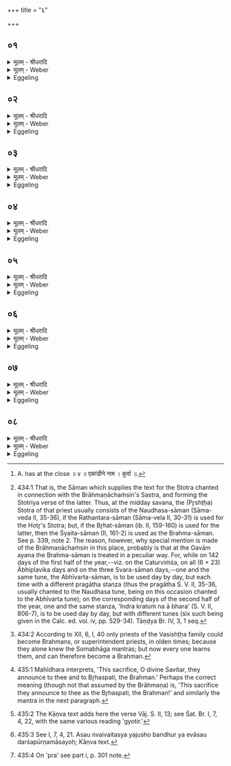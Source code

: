 +++
title = "६"

+++


## ०१
<details><summary>मूलम् - श्रीधरादि</summary>

देवा᳘ ह वै᳘ यज्ञं᳘ तन्वानाः᳘॥  
(स्ते) ते ऽसुररक्षसे᳘भ्य आसङ्गा᳘द्बिभयां᳘चक्रुस्ते᳘ होचुः को᳘ नो दक्षिणत᳘ आसिष्यते ऽथा᳘भये ऽनाष्ट्र᳘ ऽउत्तरतो᳘ यज्ञमु᳘पचरिष्याम इ᳘ति॥
</details>

<details><summary>मूलम् - Weber</summary>

देवा᳘ ह वै᳘ यज्ञं᳘ तन्वानाः॥  
ते ऽसुररक्षसे᳘भ्य आसङ्गा᳘द्बिभयां᳘ चक्रुस्ते᳘ होचुः को᳘ नो दक्षिणत᳘ आसिष्यते ऽथा᳘भये ऽनाष्ट्र᳘ उत्तरतो᳘ यज्ञमु᳘पचरिष्याम इॗति॥
</details>

<details><summary>Eggeling</summary>

1. Now once on a time the gods, while performing sacrifice, were afraid of an attack from the Asura-Rakshas. They said, 'Who of us shall sit on the south side; we will then enter upon the sacrifice on the north side in a place free from danger and injury.'
</details>

## ०२
<details><summary>मूलम् - श्रीधरादि</summary>

ते᳘ होचुः॥  
(र्य᳘) य᳘ एव᳘ नो व्वीर्य᳘वत्तमः स᳘ दक्षिणत᳘ आस्तामथा᳘भये ऽनाष्ट्र᳘ ऽउत्तरतो᳘ यज्ञमु᳘पचरिष्याम इ᳘ति॥
</details>

<details><summary>मूलम् - Weber</summary>

ते᳘ होचुः॥  
य᳘ एव᳘ नो वीर्य᳘वत्तमः स᳘ दक्षिणत᳘ आस्तामथा᳘भये ऽनाष्ट्र᳘ उत्तरतो᳘ यज्ञमु᳘पचरिष्याम इ᳘ति॥
</details>

<details><summary>Eggeling</summary>

2. They said, 'He who is the strongest of us, let him sit on the south side; we will then enter upon the sacrifice on the north side in a place free from danger and injury.'
</details>

## ०३
<details><summary>मूलम् - श्रीधरादि</summary>

ते᳘ होचुः॥  
(रि᳘) इ᳘न्द्रो वै᳘ नो व्वीर्य᳘वत्तम ऽइ᳘न्द्रो दक्षिणत᳘ ऽआस्तामथा᳘भये ऽनाष्ट्र᳘ ऽउत्तरतो᳘ यज्ञमु᳘पचरिष्याम इ᳘ति॥
</details>

<details><summary>मूलम् - Weber</summary>

ते᳘ होचुः॥  
इ᳘न्द्रो वै᳘ नो वीर्य᳘वत्तम इ᳘न्द्रो दक्षिणत᳘ आस्तामथा᳘भये ऽनाष्ट्र᳘ उत्तरतो᳘ यज्ञमु᳘पचरिष्याम इ᳘ति॥
</details>

<details><summary>Eggeling</summary>

3. They said, 'Verily, Indra is the strongest of us: let Indra sit on the south side; we will then enter upon the sacrifice on the north side in a place free from danger and injury.'
</details>

## ०४
<details><summary>मूलम् - श्रीधरादि</summary>

ते हे᳘न्द्रमूचुः॥  
(स्त्वं) त्वंवै᳘ नो व्वी᳘र्यवत्तमो ऽसि[[!!]] त्वं᳘ दक्षिणत᳘ आस्वाथा᳘भये ऽनाष्ट्र᳘ ऽउत्तरतो᳘ यज्ञमु᳘पचरिष्याम इ᳘ति॥
</details>

<details><summary>मूलम् - Weber</summary>

ते हे᳘न्द्रमूचुः॥  
त्वं वै᳘ नो वीर्य᳘वत्तमो ऽसि त्वं᳘ दक्षिणत᳘ आस्वाथा᳘भये नाष्ट्र᳘ उत्तरतो᳘ यज्ञमु᳘पचरिष्याम इ᳘ति [^wbr_1] ॥  

[^wbr_1]: A. has at the close ॥ ४ ॥ एकांडीने नाम । कुर्वा ॥.
</details>

<details><summary>Eggeling</summary>

4. They said to Indra, 'Verily, thou art the strongest of us: sit thou on the south side; we will then enter upon the sacrifice on the north side in a place free from danger and injury.'
</details>

## ०५
<details><summary>मूलम् - श्रीधरादि</summary>

स᳘ होवाच॥  
किं᳘ मे ततः᳘ स्यादि᳘ति ब्राह्मणच्छ᳘ᳫँ᳘स्या[[!!]] ते ब्रह्मसाम᳘ त ऽइ᳘ति त᳘स्माद्ब्राह्मणाच्छᳫँ᳭सि᳘नं प्र᳘वृणीत ऽइ᳘न्द्रो ब्रह्मा ब्रा᳘ह्मणादिती᳘न्द्रस्य᳘ ह्येषा स इ᳘न्द्रो दक्षिणत᳘ ऽआस्ताथा᳘भये ऽनाष्ट्र᳘ ऽउत्तरतो᳘[[!!]] यज्ञमु᳘पाचरंस्त᳘स्माद्य᳘ एव᳘ व्वीर्य᳘वत्तमः स्यात्स᳘ दक्षिणत᳘ ऽआसीताथा᳘भये ऽनाष्ट्र᳘ ऽउत्तरतो᳘ यज्ञमु᳘पचरेयुर्यो[[!!]] वै᳘ ब्राह्मणा᳘नामनूचान᳘तमः स᳘ ऽएषां व्वीर्य᳘वत्तमो᳘ ऽथ य᳘दिदं य᳘ एव क᳘श्च ब्रह्मा भ᳘वति कुवि᳘त्तूष्णीमा᳘स्त ऽइ᳘ति त᳘स्माद्य᳘ एव᳘ व्वी᳘र्यवत्तमः[[!!]] स्यात्स᳘ दक्षिणत᳘ ऽआसीता᳘थाभये ऽनाष्ट्र᳘ ऽउत्तरतो᳘ यज्ञमु᳘पचरेयुस्त᳘स्माद्ब्राह्मणा᳘ दक्षिणत᳘ ऽआसते ऽथा᳘भये ऽनाष्ट्र᳘ ऽउत्तरतो᳘ यज्ञमुपचरन्ति[[!!]]॥
</details>

<details><summary>मूलम् - Weber</summary>

स᳘ होवाच॥  
कि᳘म् मे ततः᳘ स्यादि᳘ति ब्राह्मणाॗछंस्या ते ब्रह्मसाम᳘ त इ᳘ति त᳘स्माद्ब्राह्मणाछंसि᳘नम् प्र᳘वृणीत इ᳘न्द्रो ब्रह्मा ब्रा᳘ह्मणादिती᳘न्द्रस्यॗ ह्येषा स इ᳘न्द्रो दक्षिणत᳘ आस्ताथाभये᳘ नाष्ट्र᳘ उत्तरतो᳘ यज्ञमु᳘पाचरंस्त᳘स्माद्य᳘ एव᳘ वीर्य᳘वत्तमः स्यात्स᳘ दक्षिणत᳘ आसीताता᳘भये ऽनाष्ट्र᳘ उत्तरतो᳘ यज्ञमु᳘पचरेयु᳘र्यो वै᳘ ब्राह्मणा᳘नामनूचान᳘तमः स᳘ एषां वीर्य᳘वत्तमो᳘ ऽथ य᳘दिदं य᳘ एव क᳘श्च ब्रह्मा भ᳘वति कुवि᳘त्तूष्णीमा᳘स्त इ᳘ति त᳘स्माद्य᳘ एव᳘ वीर्य᳘वत्तमः स्यात्स᳘ दक्षिणत᳘ आसीता᳘थाभये ऽनाष्ट्र᳘ उत्तरतो᳘ यज्ञमु᳘पचरेयुस्त᳘स्माद्ब्राह्मणा᳘ दक्षिणत᳘ आसते ऽथा᳘भये ऽनाष्ट्र᳘ उत्तरतो᳘ यज्ञमु᳘पचरन्ति॥
</details>

<details><summary>Eggeling</summary>

5. He said, 'What will be my reward then?'--'The office of Brāhmaṇāchaṁsin shall be thine, the

 Brahmasāman [^egg_1006] shall be thine!'--Hence one elects the Brāhmaṇāchaṁsin with, 'Indra is the Brahman, by virtue of the Brahmaship!' for to Indra belongs this (office). Indra sat on the south side, and they entered upon the sacrifice on the north side in a place free from danger and injury. Therefore let him who is the strongest sit on the south side, and let them then enter upon the sacrifice on the north side in a place free from danger and injury. Now he, forsooth, who is the most learned of Brāhmans, is the strongest of them; and as now any one is (able to become) a (superintendent) Brahman [^egg_1007]--nay, does he not sit still?--therefore whosoever is the strongest

[^egg_1006]: 434:1 That is, the Sāman which supplies the text for the Stotra chanted in connection with the Brāhmaṇāchaṁsin's Sastra, and forming the Stotriya verse of the latter. Thus, at the midday savana, the (Pr̥shṭḥa) Stotra of that priest usually consists of the Naudhasa-sāman (Sāma-veda II, 35-36), if the Rathantara-sāman (Sāma-vela II, 30-31) is used for the Hotr̥'s Stotra; but, if the Br̥hat-sāman (ib. II, 159-160) is used for the latter, then the Śyaita-sāman (II, 161-2) is used as the Brahma-sāman. See p. 339, note 2. The reason, however, why special mention is made of the Brāhmaṇāchaṁsin in this place, probably is that at the Gavām ayana the Brahma-sāman is treated in a peculiar way. For, while on 142 days of the first half of the year,--viz. on the Caturviṁśa, on all (6 × 23) Ābhiplavika days and on the three Svara-sāman days,--one and the same tune, the Abhīvarta-sāman, is to be used day by day, but each time with a different pragātha stanza (thus the pragātha S. V. II, 35-36, usually chanted to the Naudhasa tune, being on this occasion chanted to the Abhīvarta tune); on the corresponding days of the second half of the year, one and the same stanza, 'Indra kratuṁ na ā bhara' (S. V. II, 806-7), is to be used day by day, but with different tunes (six such being given in the Calc. ed. vol. iv, pp. 529-34). Tāṇḍya Br. IV, 3, 1 seq.

[^egg_1007]: 434:2 According to XII, 6, I, 40 only priests of the Vasishṭḥa family could become Brahmans, or superintendent priests, in olden times; because they alone knew the Somabhāga mantras; but now every one learns them, and can therefore become a Brahman.

of them, let him sit on the south side, and let them then enter upon the sacrifice on the north side in a place free from danger and injury. Hence Brāhmans sit on the south side (of the vedi), and they enter upon the sacrifice on the north side in a place free from danger and injury.
</details>

## ०६
<details><summary>मूलम् - श्रीधरादि</summary>

स यत्रा᳘ह॥  
ब्र᳘ह्मन्त्स्तोष्या᳘मः प्र᳘शास्तरि᳘ति त᳘द्ब्रह्मा᳘ जपत्येतं᳘ ते देव सवितर्यज्ञं प्रा᳘हुर्बृ᳘हस्प᳘तये ब्रह्म᳘णे। ते᳘न यज्ञ᳘मव ते᳘न यज्ञ᳘पतिं ते᳘न मा᳘म। स्तुत᳘ सवितुः᳘ प्रसव ऽइ᳘ति᳘ सो ऽसा᳘वेव ब᳘न्धुरेते᳘न न्वेव भू᳘यिष्ठा ऽइवो᳘पचरन्ति॥
</details>

<details><summary>मूलम् - Weber</summary>

स यत्रा᳘ह॥  
ब्र᳘ह्मन्त्स्तोष्या᳘मः प्र᳘शास्तरि᳘ति तद्ब्रह्मा᳘ जपत्येतं᳘ ते देव सवितर्यज्ञम् प्रा᳘हुर्बृ᳘हस्प᳘तये ब्रह्म᳘णे ते᳘न यज्ञ᳘मव ते᳘न यज्ञ᳘पतिं ते᳘न मा᳘मव स्तुत᳘ सवितुः᳘ प्रसव इ᳘तिॗ सो ऽसा᳘वेव ब᳘न्धुरेते᳘नॗ न्वेव भू᳘यिष्ठा इवो᳘पचरन्ति॥
</details>

<details><summary>Eggeling</summary>

6. When (the Prastotr̥) says, 'Brahman, we will chant, O Praśāstar!' then the Brahman mutters (Vāj.. S. II, 12), 'This thy sacrifice, O divine Savitar, have they announced unto Br̥haspati (the lord of prayer), the Brahman [^egg_1008]: therefore speed the sacrifice, speed the lord of the sacrifice, speed me [^egg_1009]!--Praise ye at the impulse (prasava) of Savitr̥!' The significance is the same (as before) [^egg_1010]. With this (text) must probably enter upon (the chant).

[^egg_1008]: 435:1 Mahīdhara interprets, 'This sacrifice, O divine Savitar, they announce to thee and to Br̥haspati, the Brahman.' Perhaps the correct meaning (though not that assumed by the Brāhmaṇa) is, 'This sacrifice they announce to thee as the Br̥haspati, the Brahman!' and similarly the mantra in the next paragraph.

[^egg_1009]: 435:2 The Kāṇva text adds here the verse Vāj. S. II, 13; see Śat. Br. I, 7, 4, 22, with the same various reading 'gyotir.'

[^egg_1010]: 435:3 See I, 7, 4, 21. Asau nvaivaitasya yajusho bandhur ya evāsau darśapūrṇamāsayoḥ; Kāṇva text.
</details>

## ०७
<details><summary>मूलम् - श्रीधरादि</summary>

(न्त्य) अने᳘न᳘ त्वेवो᳘पचरेत्॥  
(द्दे᳘) दे᳘व सवितरेतद्बृ᳘हस्पते प्रे᳘ति त᳘त्सविता᳘रं प्रसवायो᳘पधावति स हि᳘ देवा᳘नां प्रसविता बृ᳘हस्पते प्रे᳘ति ब्बृ᳘हस्प᳘तिर्व्वै᳘ देवा᳘नां ब्रह्मा तद्य᳘ ऽएव᳘ देवा᳘नां ब्रह्मा त᳘स्मा ऽए᳘वैतत्प्रा᳘ह त᳘स्मादाह ब्बृ᳘हस्प᳘ते प्रेति[[!!]]॥
</details>

<details><summary>मूलम् - Weber</summary>

अने᳘नॗ त्वेवो᳘पचरेत्॥  
दे᳘व सवितरेतद्बृ᳘हस्पते प्रे᳘ति त᳘त्सविता᳘रम् प्रसवायो᳘पधावति स हि᳘ देवा᳘नाम् प्रसविता बृ᳘हस्पते प्रे᳘ति बृ᳘हस्प᳘तिर्वै देवा᳘नाम् ब्रह्मा तद्य᳘ एव᳘ देवा᳘नाम् ब्रह्मा त᳘स्मा एॗवैतत्प्रा᳘ह त᳘स्मादाह बृ᳘हस्पते प्रे᳘ति॥
</details>

<details><summary>Eggeling</summary>

7. But one may also enter upon it with, 'O divine Savitar; this, O Br̥haspati, forwards!' Therewith he hastes to Savitr̥ for his impulsion, for he is the impeller (prasavitr̥) of the gods; and 'O Br̥haspati, forwards!' he says, because Br̥haspati is the Brahman of the gods,--thus he announces it to him who is the Brahman of the gods: therefore he says, 'O Br̥haspati, forwards [^egg_1011]!'

[^egg_1011]: 435:4 On 'pra' see part i, p. 301 note.
</details>

## ०८
<details><summary>मूलम् - श्रीधरादि</summary>

(त्य᳘) अ᳘थ मैत्रावरुणो᳘ जपति॥  
प्र᳘सूतं देवे᳘न सवित्रा जु᳘ष्टं मित्राव᳘रुणाभ्यामि᳘ति त᳘त्सविता᳘रं प्रसवायो᳘पधावति स हि᳘ देवा᳘नां प्रसविता जु᳘ष्टं मित्राव᳘रुणाभ्यामि᳘ति मित्राव᳘रुणौ वै᳘ मैत्रावरुण᳘स्य देव᳘ते त᳘द्ये᳘ ऽएव᳘ मैत्रावरुण᳘स्य देव᳘ते ता᳘भ्यामे᳘वैतत्प्रा᳘ह त᳘स्मादाह जु᳘ष्टं मित्राव᳘रुणाभ्यामि᳘ति॥
</details>
<details><summary>मूलम् - Weber</summary>

अ᳘थ मैत्रावरुणो᳘ जपति॥  
प्र᳘सूतं देवे᳘न सवित्रा जु᳘ष्टम् मित्राव᳘रुणाभ्यामि᳘ति त᳘त्सविता᳘रम् प्रसवायो᳘पधावति स हि᳘ देवा᳘नाम् प्रसविता जु᳘ष्टम् मित्राव᳘रुणाभ्यामि᳘ति मित्राव᳘रुणौ वै᳘ मैत्रावरुण᳘स्य देव᳘ते तद्ये᳘ एव᳘ मैत्रावरुण᳘स्य देव᳘ते ता᳘भ्यामेॗवैतत्प्रा᳘ह त᳘स्मादाह जु᳘ष्टम् मित्राव᳘रुणाभ्यामि᳘ति॥
</details>
<details><summary>Eggeling</summary>

8. The Maitrāvaruṇa then mutters, 'Impelled

by the divine Savitr̥, acceptable to Mitra and Varuṇa!' Therewith he hastes to Savitr̥ for his impulsion, for he is the impeller of the gods; and 'acceptable to Mitra and Varuṇa' he says, because Mitra and Varuṇa are the deities of the Maitrāvaruṇa (Praśāstr̥),--thus he announces it to those who are the deities of the Maitrāvaruṇa: therefore he says, 'acceptable to Mitra and Varuṇa.'
</details>

